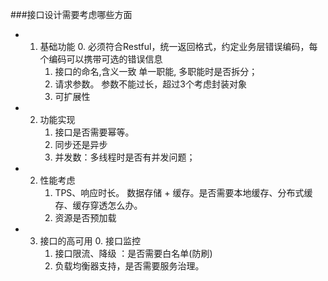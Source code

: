 ###接口设计需要考虑哪些方面
- 1. 基础功能
      0. 必须符合Restful，统一返回格式，约定业务层错误编码，每个编码可以携带可选的错误信息
      1. 接口的命名,含义一致
           单一职能, 多职能时是否拆分；
      2. 请求参数。
           参数不能过长，超过3个考虑封装对象
      3. 可扩展性

- 2. 功能实现
      1. 接口是否需要幂等。
      2. 同步还是异步
      3. 并发数：多线程时是否有并发问题；
      
- 2. 性能考虑
      1. TPS、响应时长。
           数据存储 + 缓存。是否需要本地缓存、分布式缓存、缓存穿透怎么办。
      2. 资源是否预加载

- 3. 接口的高可用
      0. 接口监控
      1. 接口限流、降级 ：是否需要白名单(防刷)
      2. 负载均衡器支持，是否需要服务治理。




